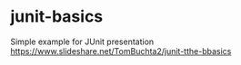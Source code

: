 # junit-basics
Simple example for JUnit presentation https://www.slideshare.net/TomBuchta2/junit-tthe-bbasics
